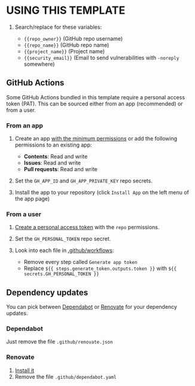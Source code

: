 # USING THIS TEMPLATE

1. Search/replace for these variables:

   - `{{repo_owner}}` (GitHub repo username)
   - `{{repo_name}}` (GitHub repo name)
   - `{{project_name}}` (Project name)
   - `{{security_email}}` (Email to send vulnerabilities with `-noreply` somewhere)

## GitHub Actions

Some GitHub Actions bundled in this template require a personal access token (PAT). This can be sourced either from an app (recommended) or from a user.

### From an app

1. Create an app [with the minimum permissions](https://github.com/settings/apps/new?&name=-bot&description=Bot%20account&url=https%3A%2F%2Fwww.github.com&user_token_expiration_enabled=true&webhook_active=false&contents=write&issues=write&pull_requests=write) or add the following permissions to an existing app:

    - **Contents**: Read and write
    - **Issues**: Read and write
    - **Pull requests**: Read and write

2. Set the `GH_APP_ID` and `GH_APP_PRIVATE_KEY` repo secrets.
3. Install the app to your repository (click `Install App` on the left menu of the app page)

### From a user

1. [Create a personal access token](https://github.com/settings/tokens/new?scopes=repo) with the `repo` permissions.

2. Set the `GH_PERSONAL_TOKEN` repo secret.

3. Look into each file in [.github/workflows](.github/workflows):
    - Remove every step called `Generate app token`
    - Replace `${{ steps.generate_token.outputs.token }}` with `${{ secrets.GH_PERSONAL_TOKEN }}`

## Dependency updates

You can pick between [Dependabot](https://docs.github.com/en/code-security/dependabot) or [Renovate](https://docs.renovatebot.com/) for your dependency updates.

### Dependabot

Just remove the file `.github/renovate.json`

### Renovate

1. [Install it](https://docs.renovatebot.com/getting-started/running/#running-renovate)
2. Remove the file `.github/dependabot.yaml`
